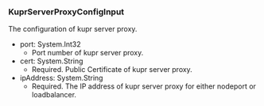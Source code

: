 ### KuprServerProxyConfigInput
The configuration of kupr server proxy.

- port: System.Int32
  - Port number of kupr server proxy.
- cert: System.String
  - Required. Public Certificate of kupr server proxy.
- ipAddress: System.String
  - Required. The IP address of kupr server proxy for either nodeport or loadbalancer.
